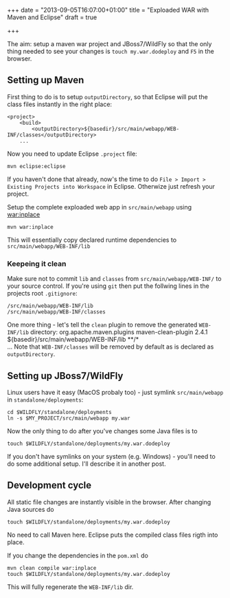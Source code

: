 +++
date = "2013-09-05T16:07:00+01:00"
title = "Exploaded WAR with Maven and Eclipse"
draft = true

+++


The aim: setup a maven war project and JBoss7/WildFly so that the only thing needed to see your changes is `touch my.war.dodeploy` and `F5` in the browser.

## Setting up Maven
	
First thing to do is to setup `outputDirectory`, so that Eclipse will put the class files instantly in the right place:

	<project>
		<build>
			<outputDirectory>${basedir}/src/main/webapp/WEB-INF/classes</outputDirectory>
		...		

Now you need to update Eclipse `.project` file:

    mvn eclipse:eclipse
If you haven't done that already, now's the time to do `File > Import > Existing Projects into Workspace` in Eclipse. Otherwize just refresh your project.
    
Setup the complete exploaded web app in `src/main/webapp` using [war:inplace](https://maven.apache.org/plugins/maven-war-plugin/inplace-mojo.html)

    mvn war:inplace
This will essentially copy declared runtime dependencies to `src/main/webapp/WEB-INF/lib`

### Keepeing it clean

Make sure not to commit `lib` and `classes` from `src/main/webapp/WEB-INF/` to your source control. 
If you're using `git` then put the follwing lines in the projects root `.gitignore`:

    /src/main/webapp/WEB-INF/lib
    /src/main/webapp/WEB-INF/classes

One more thing - let's tell the `clean` plugin to remove the generated `WEB-INF/lib` directory:
	<project>
		<build>
			<plugins>
				<plugin>
					<groupId>org.apache.maven.plugins</groupId>
					<artifactId>maven-clean-plugin</artifactId>
					<version>2.4.1</version>
					<configuration>
						<filesets>
							<fileset>
								<directory>${basedir}/src/main/webapp/WEB-INF/lib</directory>
								<includes>
									<include>**/*</include>
								</includes>
							</fileset>
						</filesets>
					</configuration>
				</plugin>		
		...
Note that `WEB-INF/classes` will be removed by default as is declared as `outputDirectory`.

## Setting up JBoss7/WildFly

Linux users have it easy (MacOS probaly too) - just symlink `src/main/webapp` in `standalone/deployments`:

    cd $WILDFLY/standalone/deployments
    ln -s $MY_PROJECT/src/main/webapp my.war

Now the only thing to do after you've changes some Java files is to

    touch $WILDFLY/standalone/deployments/my.war.dodeploy
    
If you don't have symlinks on your system (e.g. Windows) - you'll need to do some additional setup. I'll describe it in another post. 

## Development cycle

All static file changes are instantly visible in the browser. 
After changing Java sources do

    touch $WILDFLY/standalone/deployments/my.war.dodeploy
No need to call Maven here. Eclipse puts the compiled class files rigth into place.

If you change the dependencies in the `pom.xml` do 

    mvn clean compile war:inplace
    touch $WILDFLY/standalone/deployments/my.war.dodeploy
This will fully regenerate the `WEB-INF/lib` dir.
